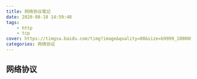 ```yaml
---
title: 网络协议笔记
date: 2020-08-18 14:59:48
tags: 
	- http
	- tcp
cover: https://timgsa.baidu.com/timg?image&quality=80&size=b9999_10000&sec=1597743978362&di=dcc296e244f901f36edb6bfa1aad34d0&imgtype=0&src=http%3A%2F%2Ftxt39-1.book118.com%2F2017%2F1201%2Fbook142364%2F142363454.jpg
categories: 网络协议
---
```


## 网络协议